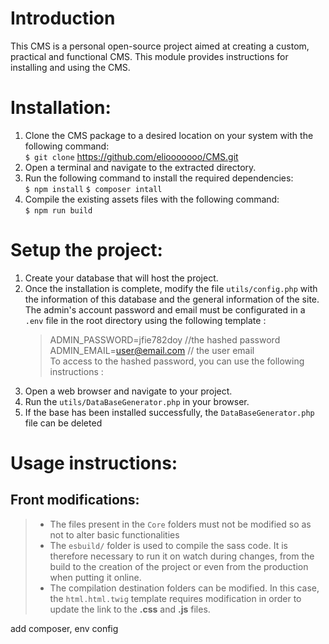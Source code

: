 # Introduction
This CMS is a personal open-source project aimed at creating a custom, practical and functional CMS.
This module provides instructions for installing and using the CMS.

# Installation:
1. Clone the CMS package to a desired location on your system with the following command:  
    `$ git clone`  https://github.com/eliooooooo/CMS.git
2. Open a terminal and navigate to the extracted directory.
3. Run the following command to install the required dependencies:  
    `$ npm install`
    `$ composer intall`
5. Compile the existing assets files with the following command:  
    `$ npm run build`

# Setup the project:
1. Create your database that will host the project.
2. Once the installation is complete, modify the file `utils/config.php` with the information of this database and the general information of the site. The admin's account password and email must be configurated in a `.env` file in the root directory using the following template :
   > ADMIN_PASSWORD=jfie782doy //the hashed password
   > ADMIN_EMAIL=user@email.com // the user email  
To access to the hashed password, you can use the following instructions :
4. Open a web browser and navigate to your project.
5. Run the `utils/DataBaseGenerator.php` in your browser.
6. If the base has been installed successfully, the `DataBaseGenerator.php` file can be deleted

# Usage instructions:
## Front modifications:
>  - The files present in the `Core` folders must not be modified so as not to alter basic functionalities
>  - The `esbuild/` folder is used to compile the sass code. It is therefore necessary to run it on watch during changes, from the build to the creation of the project or even from the production when putting it online.
>  - The compilation destination folders can be modified. In this case, the `html.html.twig` template requires modification in order to update the link to the **.css** and **.js** files.

add composer, env config
